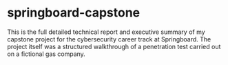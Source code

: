# springboard-capstone

This is the full detailed technical report and executive summary of my capstone project for the cybersecurity career track at Springboard. The project itself was a structured walkthrough of a penetration test carried out on a fictional gas company.
